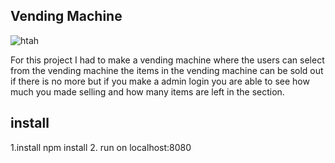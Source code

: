 ## Vending Machine

![htah](https://user-images.githubusercontent.com/39502339/42708146-56ce158c-86aa-11e8-9562-af1bf73d3a5b.PNG)


For this project I had to make a vending machine where the users can select from the vending machine 
the items in the vending machine can be sold out if there is no more but if you make a admin login 
you are able to see how much you made selling and how many items are left in the section.


## install

1.install npm install
2. run on localhost:8080
